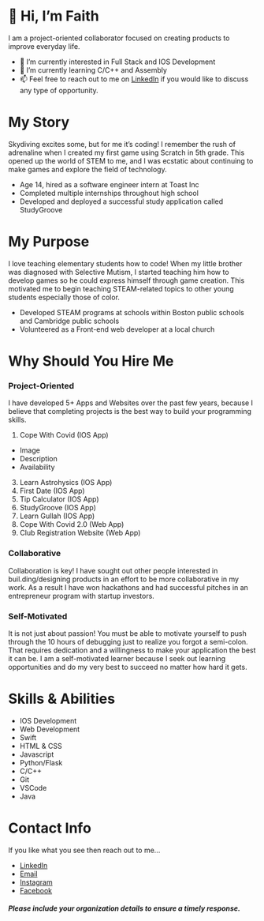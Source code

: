# 👋 Hi, I’m Faith
I am a project-oriented collaborator focused on creating products to improve everyday life.
- 👀 I’m currently interested in Full Stack and IOS Development
- 🌱 I’m currently learning C/C++ and Assembly
- 📫 Feel free to reach out to me on [LinkedIn](https://www.linkedin.com/in/faith-r-8a1235191) if you would like to discuss any type of opportunity.

# My Story
Skydiving excites some, but for me it’s coding! I remember the rush of adrenaline when I created my first game using Scratch in 5th grade. This opened up the world of STEM to me, and I was ecstatic about continuing to make games and explore the field of technology.
- Age 14, hired as a software engineer intern at Toast Inc
- Completed multiple internships throughout high school
- Developed and deployed a successful study application called StudyGroove

# My Purpose
I love teaching elementary students how to code! When my little brother was diagnosed with Selective Mutism, I started teaching him how to develop games so he could express himself through game creation. This motivated me to begin teaching STEAM-related topics to other young students especially those of color.
- Developed STEAM programs at schools within Boston public schools and Cambridge public schools
- Volunteered as a Front-end web developer at a local church

# Why Should You Hire Me

### Project-Oriented 
I have developed 5+ Apps and Websites over the past few years, because 
I believe that completing projects is the best way to build your programming skills.
1. Cope With Covid (IOS App)  
- Image
- Description
- Availability

3. Learn Astrohysics (IOS App)
5. First Date (IOS App)
6. Tip Calculator (IOS App)
7. StudyGroove (IOS App)
8. Learn Gullah (IOS App)
9. Cope With Covid 2.0 (Web App)
10. Club Registration Website (Web App)

### Collaborative
Collaboration is key! I have sought out other people
                        interested in buil.ding/designing products in an effort
                        to be more collaborative in my work. As a result I have
                        won hackathons and had successful pitches in an entrepreneur
                        program with startup investors.

### Self-Motivated
It is not just about passion! You must be able to
                        motivate yourself to push through the 10 hours of debugging
                        just to realize you forgot a semi-colon. That requires dedication
                        and a willingness to make your application the best it can be. I am a self-motivated learner because I seek out learning opportunities and do my very best to succeed no matter how hard it gets.

# Skills & Abilities
- IOS Development
- Web Development
- Swift
- HTML & CSS
- Javascript
- Python/Flask
- C/C++
- Git
- VSCode
- Java

# Contact Info
If you like what you see then reach out to me...
- [LinkedIn](https://www.linkedin.com/in/faith-r-8a1235191)
- [Email](mailto:cyber.faith@yahoo.com)
- [Instagram](https://www.instagram.com/faith_pzr/)
- [Facebook](https://www.facebook.com/faith.rounds.96)
##### Please include your organization details to ensure a timely response.
